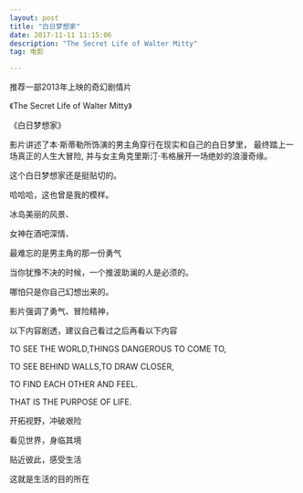 ```yaml
---
layout: post
title: "白日梦想家"
date: 2017-11-11 11:15:06 
description: "The Secret Life of Walter Mitty"
tag: 电影

---
```




推荐一部2013年上映的奇幻剧情片

《The Secret Life of Walter Mitty》

《白日梦想家》

影片讲述了本·斯蒂勒所饰演的男主角穿行在现实和自己的白日梦里，
最终踏上一场真正的人生大冒险, 
并与女主角克里斯汀·韦格展开一场绝妙的浪漫奇缘。


这个白日梦想家还是挺贴切的。

哈哈哈，这也曾是我的模样。


冰岛美丽的风景、

女神在酒吧深情、

最难忘的是男主角的那一份勇气

当你犹豫不决的时候，一个推波助澜的人是必须的。

哪怕只是你自己幻想出来的。

影片强调了勇气、冒险精神，





以下内容剧透，建议自己看过之后再看以下内容




TO SEE THE WORLD,THINGS DANGEROUS TO COME TO,

TO SEE BEHIND WALLS,TO DRAW CLOSER,

TO FIND EACH OTHER AND FEEL.

THAT IS THE PURPOSE OF LIFE.

开拓视野，冲破艰险

看见世界，身临其境

贴近彼此，感受生活

这就是生活的目的所在

